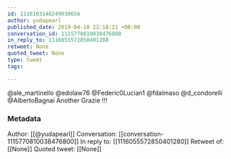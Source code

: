 ```yaml
---
id: 1116103148249030656
author: yudapearl
published_date: 2019-04-10 22:18:21 +00:00
conversation_id: 1115770810038476800
in_reply_to: 1116055572850401280
retweet: None
quoted_tweet: None
type: tweet
tags:

---
```


@ale_martinello @edolaw76 @Federic0Lucian1 @fdalmaso @d_condorelli @AlbertoBagnai Another Grazie !!!

### Metadata

Author: [[@yudapearl]]
Conversation: [[conversation-1115770810038476800]]
In reply to: [[1116055572850401280]]
Retweet of: [[None]]
Quoted tweet: [[None]]
